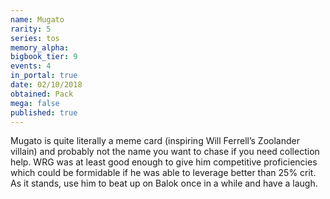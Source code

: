 ```yaml
---
name: Mugato
rarity: 5
series: tos
memory_alpha:
bigbook_tier: 9
events: 4
in_portal: true
date: 02/10/2018
obtained: Pack
mega: false
published: true
---
```


Mugato is quite literally a meme card (inspiring Will Ferrell’s Zoolander villain) and probably not the name you want to chase if you need collection help. WRG was at least good enough to give him competitive proficiencies which could be formidable if he was able to leverage better than 25% crit. As it stands, use him to beat up on Balok once in a while and have a laugh.
